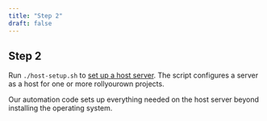 ```yaml
---
title: "Step 2"
draft: false
---
```

<!-- SPDX-FileCopyrightText: 2022 Wilfred Nicoll <xyzroller@rollyourown.xyz> -->
<!-- SPDX-License-Identifier: CC-BY-SA-4.0 -->

## Step 2

Run `./host-setup.sh` to [set up a host server](/rollyourown/how_to_use/host_server/#automated-host-server-setup). The script configures a server as a host for one or more rollyourown projects.

Our automation code sets up everything needed on the host server beyond installing the operating system.
